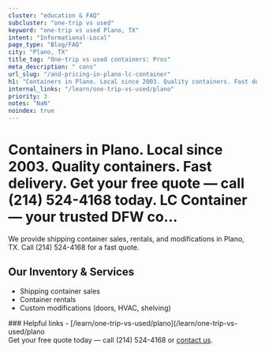 ```yaml
---
cluster: "education & FAQ"
subcluster: "one-trip vs used"
keyword: "one-trip vs used Plano, TX"
intent: "Informational-Local"
page_type: "Blog/FAQ"
city: "Plano, TX"
title_tag: "One-trip vs used containers: Pros"
meta_description: " cons"
url_slug: "/and-pricing-in-plano-lc-container"
h1: "Containers in Plano. Local since 2003. Quality containers. Fast delivery. Get your free quote — call (214) 524-4168 today. LC Container — your trusted DFW co..."
internal_links: "/learn/one-trip-vs-used/plano"
priority: 3
notes: "NaN"
noindex: true
---
```


# Containers in Plano. Local since 2003. Quality containers. Fast delivery. Get your free quote — call (214) 524-4168 today. LC Container — your trusted DFW co...

We provide shipping container sales, rentals, and modifications in Plano, TX. Call (214) 524-4168 for a fast quote.

## Our Inventory & Services
- Shipping container sales
- Container rentals
- Custom modifications (doors, HVAC, shelving)

<div data-section="internal-links">
### Helpful links
- [/learn/one-trip-vs-used/plano](/learn/one-trip-vs-used/plano
</div>

<div data-section="cta">
Get your free quote today — call (214) 524-4168 or <a href="/contact">contact us</a>.
</div>

<script type="application/ld+json">{"@context":"https://schema.org","@type":"FAQPage","mainEntity":[{"@type":"Question","name":"How much does delivery cost in Plano, TX?","acceptedAnswer":{"@type":"Answer","text":"Delivery costs vary by distance and container size. Most deliveries in Plano, TX range from $150-$300. Call (214) 524-4168 for an exact quote based on your specific location."}},{"@type":"Question","name":"Do you offer financing or payment plans?","acceptedAnswer":{"@type":"Answer","text":"We accept major credit cards, checks, and can discuss commercial terms for bulk purchases. Call (214) 524-4168 to discuss options."}},{"@type":"Question","name":"Can you customize containers in Plano, TX?","acceptedAnswer":{"@type":"Answer","text":"Yes — we perform modifications like doors, HVAC, insulation, and shelving. Request a custom quote at (214) 524-4168 or via our contact form."}}]}</script>

